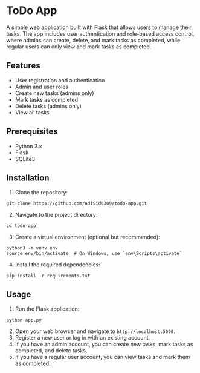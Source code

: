 # ToDo App

A simple web application built with Flask that allows users to manage their tasks. The app includes user authentication and 
role-based access control, where admins can create, delete, and mark tasks as completed, while regular users can only view and mark tasks as completed.

## Features

- User registration and authentication
- Admin and user roles
- Create new tasks (admins only)
- Mark tasks as completed
- Delete tasks (admins only)
- View all tasks

## Prerequisites

- Python 3.x
- Flask
- SQLite3

## Installation

1. Clone the repository:


```
git clone https://github.com/AdiSid0309/todo-app.git
```

2. Navigate to the project directory:

```
cd todo-app
```

3. Create a virtual environment (optional but recommended):

```
python3 -m venv env
source env/bin/activate  # On Windows, use `env\Scripts\activate`
```

4. Install the required dependencies:

```
pip install -r requirements.txt
```

## Usage

1. Run the Flask application:

```
python app.py
```

2. Open your web browser and navigate to `http://localhost:5000`.
3. Register a new user or log in with an existing account.
4. If you have an admin account, you can create new tasks, mark tasks as completed, and delete tasks.
5. If you have a regular user account, you can view tasks and mark them as completed.
